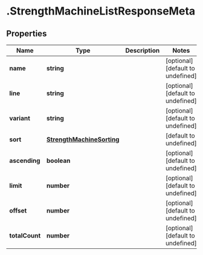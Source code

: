 # .StrengthMachineListResponseMeta

## Properties

Name | Type | Description | Notes
------------ | ------------- | ------------- | -------------
**name** | **string** |  | [optional] [default to undefined]
**line** | **string** |  | [optional] [default to undefined]
**variant** | **string** |  | [optional] [default to undefined]
**sort** | [**StrengthMachineSorting**](StrengthMachineSorting.md) |  | [default to undefined]
**ascending** | **boolean** |  | [optional] [default to undefined]
**limit** | **number** |  | [optional] [default to undefined]
**offset** | **number** |  | [optional] [default to undefined]
**totalCount** | **number** |  | [optional] [default to undefined]

